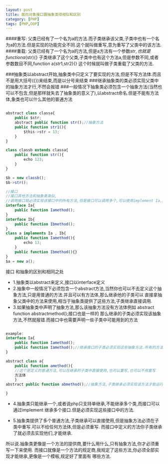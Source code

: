 ```yaml
---
layout: post
title: 面向对象接口跟抽象类得相似和区别
category: [PHP]
tags: [PHP,OOP]
---
```


####重写:
父类已经有了一个名为a的方法.而子类继承该父类,子类中也有一个名为a的方法.但是实现的功能完全不同.这个就叫做重写,意为重写了父类中的该方法.
####重载:
父类已经有了一个名为a的方法,但是a方法有一个参数$str,也就是function a($str){}
子类继承了这个父类,子类中也有这个方法a,但是参数不同,或者参数数目不同,function a($str1,$str2){}
这个时候就叫做子类重载了父类的方法.


###抽象类以abstract开始,抽象类中只定义了要实现的方法,但是不写方法体.而且不是用大括号({})来结束,而是以分号来结束
###继承抽象类的类必须实现父类中的抽象方法才行,不然会报错
###一般情况下抽象类必须包含一个抽象方法(当然也可以不包含,但是那样就失去了抽象类的意义了),以abstract命名.但是不能有方法体,象类也可以什么其他的普通方法

```js

abstract class classa{
	public $str;
	abstract public function str();//抽象方法
	public function str1(){
		$this->str = 13;
	}
}

class classb extends classa{
	public function str(){
		echo 123;
	}
}

$b = new classb();
$b->str();

//接口
//接口其他方法和抽象类类似,
//调用接口就必须实现该接口中的所有方法,但是接口可以调用多个,可以使用implement Ia,Ib 来同时引入多个接口,但是类的继承php只支持单继承,也就是每个类最多只有一个父类.
interface Ia{
	public function Iamethod();
}
interface Ib{
	public function Ibmethod();
}
class a implements Ia , Ib{
	public function Iamethod(){
		echo 13;
	}
	public function Ibmethod(){}
}
$a = new a();
```


接口 和抽象的区别和相同之处

* 1.抽象类以abstract来定义,接口以interface定义
* 2.抽象中一般情况下必须包含一个abstract方法,当然你也可以不去定义这个抽象方法,只是用普通的方法.并且可以有方法体,那么继承他的子类可以
直接拿抽象父类中的方法来使用,相当于抽象类提供了这些方法,子类继承直接调用.
* 3.如果抽象类中声明了抽象方法,那么该抽象方法没有方法体例如 abstract function abstractmethod();接口也是一样的
那么继承的子类必须实现该抽象方法,不然就报错.而接口中也需要声明一些子类中可能用到的方法

```js

example:
interface Ia{
	public function Iamethod();
	public function Iamethod();//继承接口的子类必须实现这些抽象方法.所有的方法.
}

abstract class a{
	public function amethod(){
	//这个是定义的普通方法,可以在继承的子类中直接使用,也可以重写,也可以不用重写
	方法体
	}
abstract public function abmethod();//抽象方法,子类继承必须实现该方法才能运行.不能包含方法体

}
```
* 4.抽象类只能继承一个,或者说php只支持单继承,不能继承多个类,而接口可以通过implement 继承多个接口.但是必须实现这些接口中的方法.

* 5.抽象类提供了多个普通方法,子类继承可以直接使用,但是抽象方法必须在子类中重写.可以不给任何方法体,但是必须重写.
而接口中定义的方法你子类继承了就必须去实现他们,才能继承.

所以说.抽象类更像是一个方法的提供商,要什么用什么,只有抽象方法,你才必须重写一下来使用.
而接口就像是一个方法的规定商,我规定了这些方法,你必须全部实现才能继承,更像是一个模板,规定好了里面有
哪些方法.